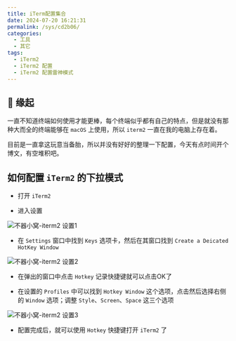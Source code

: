```yaml
---
title: iTerm配置集合
date: 2024-07-20 16:21:31
permalink: /sys/cd2b06/
categories:
  - 工具
  - 其它
tags:
  - iTerm2
  - iTerm2 配置
  - iTerm2 配置雷神模式
---
```


## 🎈 缘起

一直不知道终端如何使用才能更棒，每个终端似乎都有自己的特点，但是就没有那种大而全的终端能够在 `macOS` 上使用，所以 `iterm2` 一直在我的电脑上存在着。

目前是一直拿这玩意当备胎，所以并没有好好的整理一下配置，今天有点时间开个博文，有空堆积吧。

<InArticleAdsense
    data-ad-client="ca-pub-1725717718088510"
    data-ad-slot="7426219401">
</InArticleAdsense>

<!-- more -->

## 如何配置 `iTerm2` 的下拉模式

- 打开 `iTerm2`

- 进入设置

![不器小窝-iterm2 设置1](https://cdn.jsdelivr.net/gh/xingcxb/blog_img@blog1/工具/其它/iTerm2_1.png)

- 在 `Settings` 窗口中找到 `Keys` 选项卡，然后在其窗口找到 `Create a Deicated HotKey Window`

![不器小窝-iterm2 设置2](https://cdn.jsdelivr.net/gh/xingcxb/blog_img@blog1/工具/其它/iTerm2_2.png)

- 在弹出的窗口中点击 `Hotkey` 记录快捷键就可以点击OK了

- 在设置的 `Profiles` 中可以找到 `Hotkey Window` 这个选项，点击然后选择右侧的 `Window` 选项；调整 `Style`、`Screen`、`Space` 这三个选项

![不器小窝-iterm2 设置3](https://cdn.jsdelivr.net/gh/xingcxb/blog_img@blog1/工具/其它/iTerm2_3.png)

- 配置完成后，就可以使用 `Hotkey` 快捷键打开 `iTerm2` 了